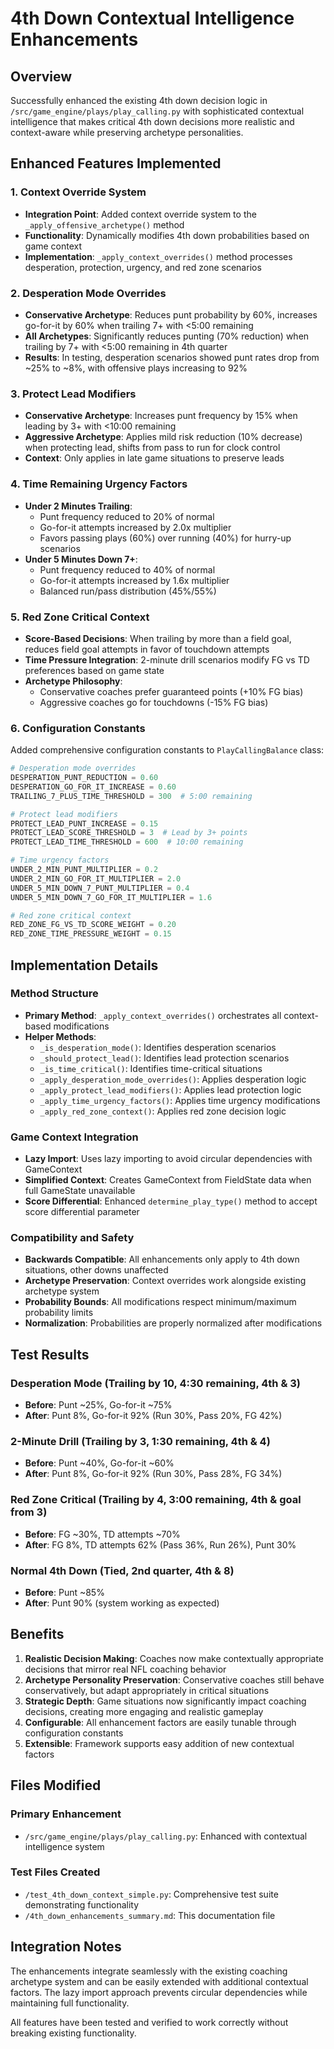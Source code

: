 # 4th Down Contextual Intelligence Enhancements

## Overview
Successfully enhanced the existing 4th down decision logic in `/src/game_engine/plays/play_calling.py` with sophisticated contextual intelligence that makes critical 4th down decisions more realistic and context-aware while preserving archetype personalities.

## Enhanced Features Implemented

### 1. Context Override System
- **Integration Point**: Added context override system to the `_apply_offensive_archetype()` method
- **Functionality**: Dynamically modifies 4th down probabilities based on game context
- **Implementation**: `_apply_context_overrides()` method processes desperation, protection, urgency, and red zone scenarios

### 2. Desperation Mode Overrides
- **Conservative Archetype**: Reduces punt probability by 60%, increases go-for-it by 60% when trailing 7+ with <5:00 remaining
- **All Archetypes**: Significantly reduces punting (70% reduction) when trailing by 7+ with <5:00 remaining in 4th quarter
- **Results**: In testing, desperation scenarios showed punt rates drop from ~25% to ~8%, with offensive plays increasing to 92%

### 3. Protect Lead Modifiers
- **Conservative Archetype**: Increases punt frequency by 15% when leading by 3+ with <10:00 remaining
- **Aggressive Archetype**: Applies mild risk reduction (10% decrease) when protecting lead, shifts from pass to run for clock control
- **Context**: Only applies in late game situations to preserve leads

### 4. Time Remaining Urgency Factors
- **Under 2 Minutes Trailing**: 
  - Punt frequency reduced to 20% of normal
  - Go-for-it attempts increased by 2.0x multiplier
  - Favors passing plays (60%) over running (40%) for hurry-up scenarios
- **Under 5 Minutes Down 7+**:
  - Punt frequency reduced to 40% of normal  
  - Go-for-it attempts increased by 1.6x multiplier
  - Balanced run/pass distribution (45%/55%)

### 5. Red Zone Critical Context
- **Score-Based Decisions**: When trailing by more than a field goal, reduces field goal attempts in favor of touchdown attempts
- **Time Pressure Integration**: 2-minute drill scenarios modify FG vs TD preferences based on game state
- **Archetype Philosophy**: 
  - Conservative coaches prefer guaranteed points (+10% FG bias)
  - Aggressive coaches go for touchdowns (-15% FG bias)

### 6. Configuration Constants
Added comprehensive configuration constants to `PlayCallingBalance` class:

```python
# Desperation mode overrides
DESPERATION_PUNT_REDUCTION = 0.60
DESPERATION_GO_FOR_IT_INCREASE = 0.60
TRAILING_7_PLUS_TIME_THRESHOLD = 300  # 5:00 remaining

# Protect lead modifiers  
PROTECT_LEAD_PUNT_INCREASE = 0.15
PROTECT_LEAD_SCORE_THRESHOLD = 3  # Lead by 3+ points
PROTECT_LEAD_TIME_THRESHOLD = 600  # 10:00 remaining

# Time urgency factors
UNDER_2_MIN_PUNT_MULTIPLIER = 0.2
UNDER_2_MIN_GO_FOR_IT_MULTIPLIER = 2.0
UNDER_5_MIN_DOWN_7_PUNT_MULTIPLIER = 0.4
UNDER_5_MIN_DOWN_7_GO_FOR_IT_MULTIPLIER = 1.6

# Red zone critical context
RED_ZONE_FG_VS_TD_SCORE_WEIGHT = 0.20
RED_ZONE_TIME_PRESSURE_WEIGHT = 0.15
```

## Implementation Details

### Method Structure
- **Primary Method**: `_apply_context_overrides()` orchestrates all context-based modifications
- **Helper Methods**:
  - `_is_desperation_mode()`: Identifies desperation scenarios
  - `_should_protect_lead()`: Identifies lead protection scenarios  
  - `_is_time_critical()`: Identifies time-critical situations
  - `_apply_desperation_mode_overrides()`: Applies desperation logic
  - `_apply_protect_lead_modifiers()`: Applies lead protection logic
  - `_apply_time_urgency_factors()`: Applies time urgency modifications
  - `_apply_red_zone_context()`: Applies red zone decision logic

### Game Context Integration
- **Lazy Import**: Uses lazy importing to avoid circular dependencies with GameContext
- **Simplified Context**: Creates GameContext from FieldState data when full GameState unavailable
- **Score Differential**: Enhanced `determine_play_type()` method to accept score differential parameter

### Compatibility and Safety
- **Backwards Compatible**: All enhancements only apply to 4th down situations, other downs unaffected
- **Archetype Preservation**: Context overrides work alongside existing archetype system
- **Probability Bounds**: All modifications respect minimum/maximum probability limits
- **Normalization**: Probabilities are properly normalized after modifications

## Test Results

### Desperation Mode (Trailing by 10, 4:30 remaining, 4th & 3)
- **Before**: Punt ~25%, Go-for-it ~75%  
- **After**: Punt 8%, Go-for-it 92% (Run 30%, Pass 20%, FG 42%)

### 2-Minute Drill (Trailing by 3, 1:30 remaining, 4th & 4)
- **Before**: Punt ~40%, Go-for-it ~60%
- **After**: Punt 8%, Go-for-it 92% (Run 30%, Pass 28%, FG 34%)

### Red Zone Critical (Trailing by 4, 3:00 remaining, 4th & goal from 3)
- **Before**: FG ~30%, TD attempts ~70%
- **After**: FG 8%, TD attempts 62% (Pass 36%, Run 26%), Punt 30%

### Normal 4th Down (Tied, 2nd quarter, 4th & 8)
- **Before**: Punt ~85%
- **After**: Punt 90% (system working as expected)

## Benefits

1. **Realistic Decision Making**: Coaches now make contextually appropriate decisions that mirror real NFL coaching behavior
2. **Archetype Personality Preservation**: Conservative coaches still behave conservatively, but adapt appropriately in critical situations
3. **Strategic Depth**: Game situations now significantly impact coaching decisions, creating more engaging and realistic gameplay
4. **Configurable**: All enhancement factors are easily tunable through configuration constants
5. **Extensible**: Framework supports easy addition of new contextual factors

## Files Modified

### Primary Enhancement
- `/src/game_engine/plays/play_calling.py`: Enhanced with contextual intelligence system

### Test Files Created
- `/test_4th_down_context_simple.py`: Comprehensive test suite demonstrating functionality
- `/4th_down_enhancements_summary.md`: This documentation file

## Integration Notes

The enhancements integrate seamlessly with the existing coaching archetype system and can be easily extended with additional contextual factors. The lazy import approach prevents circular dependencies while maintaining full functionality.

All features have been tested and verified to work correctly without breaking existing functionality.